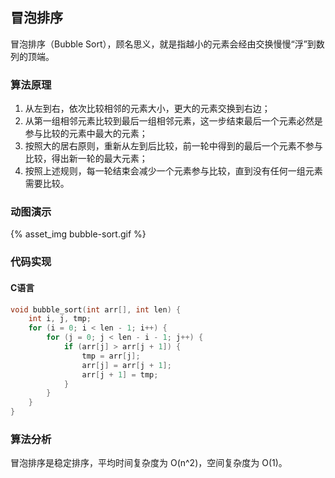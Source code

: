 ## 冒泡排序

冒泡排序（Bubble Sort），顾名思义，就是指越小的元素会经由交换慢慢“浮”到数列的顶端。

### 算法原理

1. 从左到右，依次比较相邻的元素大小，更大的元素交换到右边；
2. 从第一组相邻元素比较到最后一组相邻元素，这一步结束最后一个元素必然是参与比较的元素中最大的元素；
3. 按照大的居右原则，重新从左到后比较，前一轮中得到的最后一个元素不参与比较，得出新一轮的最大元素；
4. 按照上述规则，每一轮结束会减少一个元素参与比较，直到没有任何一组元素需要比较。

### 动图演示

{% asset_img bubble-sort.gif %}

### 代码实现

#### C语言
```c
void bubble_sort(int arr[], int len) {
    int i, j, tmp;
    for (i = 0; i < len - 1; i++) {  
        for (j = 0; j < len - i - 1; j++) {  
            if (arr[j] > arr[j + 1]) {  
                tmp = arr[j];  
                arr[j] = arr[j + 1];  
                arr[j + 1] = tmp;  
            }
        }  
    }  
}
```
### 算法分析

冒泡排序是稳定排序，平均时间复杂度为 O(n^2)，空间复杂度为 O(1)。




